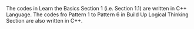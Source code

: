 The codes in Learn the Basics Section 1 (i.e. Section 1.1) are written in C++ Language.
The codes fro Pattern 1 to Pattern 6 in Build Up Logical Thinking Section are also written in C++.
